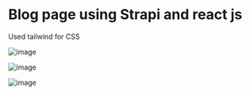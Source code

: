 # Blog page using Strapi and react js

Used tailwind for CSS 

![image](https://user-images.githubusercontent.com/56918464/201243429-ec85b3e9-5e30-4f9c-8bed-72be38e92958.png)


![image](https://user-images.githubusercontent.com/56918464/201243487-a9c6c8ec-405b-466a-98f3-3364d57fb6dc.png)


![image](https://user-images.githubusercontent.com/56918464/201243533-1a1f74d0-aefd-4893-8998-8a48346811c9.png)

